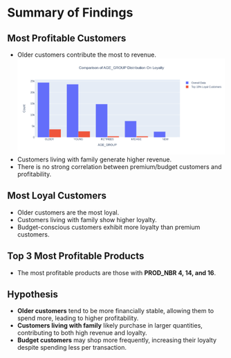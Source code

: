 # Summary of Findings  

## **Most Profitable Customers**  
- Older customers contribute the most to revenue.
  ![](https://github.com/d-sutariya/assignment_tasks/blob/master/images/AGE_GROUP%20VS%20LOYALITY.png)
- Customers living with family generate higher revenue.  
- There is no strong correlation between premium/budget customers and profitability.  

## **Most Loyal Customers**  
- Older customers are the most loyal.  
- Customers living with family show higher loyalty.  
- Budget-conscious customers exhibit more loyalty than premium customers.  

## **Top 3 Most Profitable Products**  
- The most profitable products are those with **PROD_NBR 4, 14, and 16**.  

## **Hypothesis**  
- **Older customers** tend to be more financially stable, allowing them to spend more, leading to higher profitability.  
- **Customers living with family** likely purchase in larger quantities, contributing to both high revenue and loyalty.  
- **Budget customers** may shop more frequently, increasing their loyalty despite spending less per transaction.  
